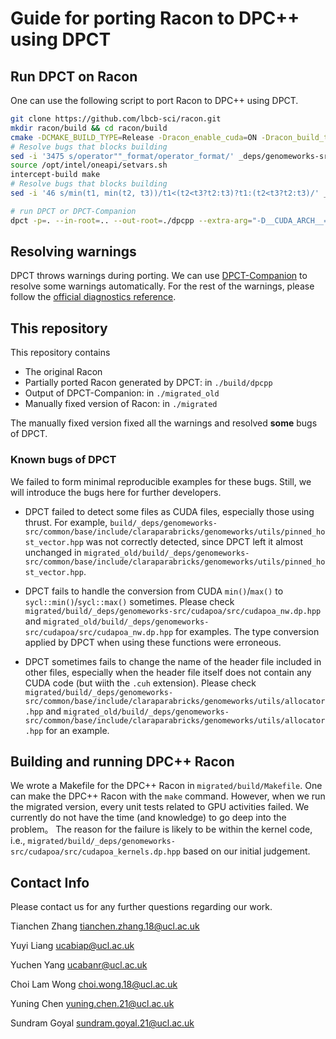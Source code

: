 # Guide for porting Racon to DPC++ using DPCT

## Run DPCT on Racon
One can use the following script to port Racon to DPC++ using DPCT.
```bash
git clone https://github.com/lbcb-sci/racon.git
mkdir racon/build && cd racon/build
cmake -DCMAKE_BUILD_TYPE=Release -Dracon_enable_cuda=ON -Dracon_build_test=ON ..
# Resolve bugs that blocks building
sed -i '3475 s/operator""_format/operator_format/' _deps/genomeworks-src/3rdparty/spdlog/include/spdlog/fmt/bundled/format.h
source /opt/intel/oneapi/setvars.sh
intercept-build make
# Resolve bugs that blocks building
sed -i '46 s/min(t1, min(t2, t3))/t1<(t2<t3?t2:t3)?t1:(t2<t3?t2:t3)/' _deps/genomeworks-src/common/base/include/claraparabricks/genomeworks/utils/mathutils.hpp

# run DPCT or DPCT-Companion
dpct -p=. --in-root=.. --out-root=./dpcpp --extra-arg="-D__CUDA_ARCH__=750" --extra-arg="-I/usr/lib/llvm-10/include/openmp" --extra-arg="-DTHRUST_IGNORE_CUB_VERSION_CHECK=1" &> racon_dpct.log
```

## Resolving warnings
DPCT throws warnings during porting. We can use [DPCT-Companion](https://github.com/DPCT-Companion/DPCT-Companion) to resolve some warnings automatically. For the rest of the warnings, please follow the [official diagnostics reference](https://www.intel.com/content/www/us/en/develop/documentation/intel-dpcpp-compatibility-tool-user-guide/top/diagnostics-reference.html).


## This repository
This repository contains
- The original Racon
- Partially ported Racon generated by DPCT: in `./build/dpcpp`
- Output of DPCT-Companion: in `./migrated_old`
- Manually fixed version of Racon: in `./migrated`

The manually fixed version fixed all the warnings and resolved **some** bugs of DPCT.

### Known bugs of DPCT
We failed to form minimal reproducible examples for these bugs. Still, we will introduce the bugs here for further developers.

- DPCT failed to detect some files as CUDA files, especially those using thrust. For example, `build/_deps/genomeworks-src/common/base/include/claraparabricks/genomeworks/utils/pinned_host_vector.hpp` was not correctly detected, since DPCT left it almost unchanged in `migrated_old/build/_deps/genomeworks-src/common/base/include/claraparabricks/genomeworks/utils/pinned_host_vector.hpp`.

- DPCT fails to handle the conversion from CUDA `min()`/`max()` to `sycl::min()`/`sycl::max()` sometimes. Please check `migrated/build/_deps/genomeworks-src/cudapoa/src/cudapoa_nw.dp.hpp` and `migrated_old/build/_deps/genomeworks-src/cudapoa/src/cudapoa_nw.dp.hpp` for examples. The type conversion applied by DPCT when using these functions were erroneous.

- DPCT sometimes fails to change the name of the header file included in other files, especially when the header file itself does not contain any CUDA code (but wiith the `.cuh` extension). Please check `migrated/build/_deps/genomeworks-src/common/base/include/claraparabricks/genomeworks/utils/allocator.hpp` and `migrated_old/build/_deps/genomeworks-src/common/base/include/claraparabricks/genomeworks/utils/allocator.hpp` for an example.

## Building and running DPC++ Racon
We wrote a Makefile for the DPC++ Racon in `migrated/build/Makefile`. One can make the DPC++ Racon with the `make` command. However, when we run the migrated version, every unit tests related to GPU activities failed. We currently do not have the time (and knowledge) to go deep into the problem。 The reason for the failure is likely to be within the kernel code, i.e., `migrated/build/_deps/genomeworks-src/cudapoa/src/cudapoa_kernels.dp.hpp` based on our initial judgement. 


## Contact Info

Please contact us for any further questions regarding our work.

Tianchen Zhang tianchen.zhang.18@ucl.ac.uk

Yuyi Liang ucabiap@ucl.ac.uk

Yuchen Yang ucabanr@ucl.ac.uk

Choi Lam Wong choi.wong.18@ucl.ac.uk

Yuning Chen yuning.chen.21@ucl.ac.uk

Sundram Goyal sundram.goyal.21@ucl.ac.uk